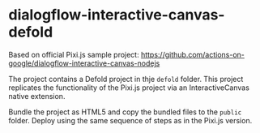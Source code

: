 # dialogflow-interactive-canvas-defold

Based on official Pixi.js sample project: https://github.com/actions-on-google/dialogflow-interactive-canvas-nodejs

The project contains a Defold project in thje `defold` folder. This project replicates the functionality of the Pixi.js project via an InteractiveCanvas native extension.

Bundle the project as HTML5 and copy the bundled files to the `public` folder. Deploy using the same sequence of steps as in the Pixi.js version.
